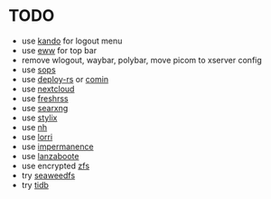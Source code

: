 # TODO

- use [kando](https://github.com/kando-menu/kando) for logout menu
- use [eww](https://github.com/elkowar/eww) for top bar
- remove wlogout, waybar, polybar, move picom to xserver config
- use [sops](https://github.com/Mic92/sops-nix)
- use [deploy-rs](https://github.com/serokell/deploy-rs) or
  [comin](https://github.com/nlewo/comin)
- use [nextcloud](https://github.com/nextcloud/server)
- use [freshrss](https://freshrss.org/index.html)
- use [searxng](https://github.com/searxng/searxng)
- use [stylix](https://github.com/danth/stylix)
- use [nh](https://github.com/viperML/nh)
- use [lorri](https://github.com/nix-community/lorri/)
- use [impermanence](https://github.com/nix-community/impermanence)
- use [lanzaboote](https://github.com/nix-community/lanzaboote)
- use encrypted
  [zfs](https://discourse.nixos.org/t/unlock-encrypted-zfs-via-ssh-on-boot)
- try [seaweedfs](https://github.com/seaweedfs/seaweedfs)
- try [tidb](https://github.com/pingcap/tidb)
